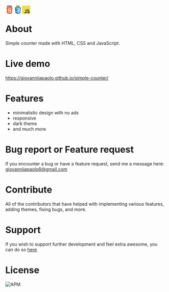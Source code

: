 <img align="left" alt="html" width="26px" src="https://github.com/github/explore/blob/main/topics/html/html.png" /> <img align="left" alt="html" width="26px" src="https://github.com/github/explore/blob/main/topics/css/css.png" /> <img align="left" alt="html" width="26px" src="https://github.com/github/explore/blob/main/topics/javascript/javascript.png" /> <br/>

<!-- # Simple counter -->

# About
Simple counter made with HTML, CSS and JavaScript.

# Live demo
https://giovanniiapaolo.github.io/simple-counter/

# Features
- minimalistic design with no ads
- responsive
- dark theme
- and much more

# Bug report or Feature request
If you encounter a bug or have a feature request, send me a message here: giovanniiapaolo6@gmail.com

# Contribute
All of the contributors that have helped with implementing various features, adding themes, fixing bugs, and more.

<!-- # Code of Conduct -->

<!-- # Credits -->

# Support
If you wish to support further development and feel extra awesome, you can do so [here](https://paypal.me/giovanniiapaolo).

# License

<img alt="APM" src="https://img.shields.io/apm/l/vim-mode">

<!-- Note -->

